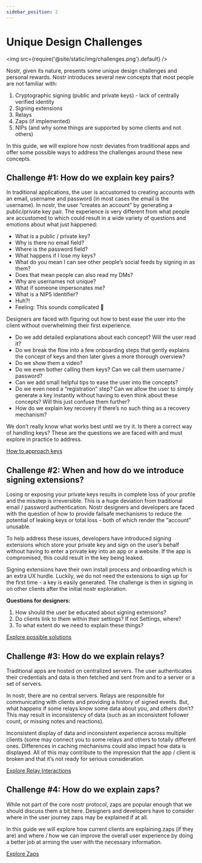 ```yaml
---
sidebar_position: 2
---
```


# Unique Design Challenges

<img src={require('@site/static/img/challenges.png').default} />

Nostr, given its nature, presents some unique design challenges and personal rewards. Nostr introduces several new concepts that most people are not familiar with:

1. Cryptographic signing (public and private keys) - lack of centrally verified identity
2. Signing extensions
3. Relays
4. Zaps (if implemented)
5. NIPs (and why some things are supported by some clients and not others)

In this guide, we will explore how nostr deviates from traditional apps and offer some possible ways to address the challenges around these new concepts.

## Challenge #1: How do we explain key pairs?

In traditional applications, the user is accustomed to creating accounts with an email, username and password (in most cases the email is the username). In nostr, the user “creates an account” by generating a public/private key pair. The experience is very different from what people are accustomed to which could result in a wide variety of questions and emotions about what just happened:

- What is a public / private key?
- Why is there no email field?
- Where is the password field?
- What happens if I lose my keys?
- What do you mean I can see other people’s social feeds by signing in as them?
- Does that mean people can also read my DMs?
- Why are usernames not unique?
- What if someone impersonates me?
- What is a NIP5 identifier?
- Huh?!
- Feeling: This sounds complicated 🙁

Designers are faced with figuring out how to best ease the user into the client without overwhelming their first experience. 

- Do we add detailed explanations about each concept? Will the user read it? 
- Do we break the flow into a few onboarding steps that gently explains the concept of keys and then later gives a more thorough overview? 
- Do we show them a video?
- Do we even bother calling them keys? Can we call them username / password?
- Can we add small helpful tips to ease the user into the concepts?
- Do we even need a “registration” step? Can we allow the user to simply generate a key instantly without having to even think about these concepts? Will this just confuse them further?
- How do we explain key recovery if there’s no such thing as a recovery mechanism? 

We don’t really know what works best until we try it. Is there a correct way of handling keys? These are the questions we are faced with and must explore in practice to address.

[How to approach keys](https://nostrdesign.org/docs/how-to/onboarding/)

## Challenge #2: When and how do we introduce signing extensions?

Losing or exposing your private keys results in complete loss of your profile and the misstep is irreversible. This is a huge deviation from traditional email / password authentication. Nostr designers and developers are faced with the question of how to provide failsafe mechanisms to reduce the potential of leaking keys or total loss - both of which render the “account” unusable. 

To help address these issues, developers have introduced signing extensions which store your private key and sign on the user’s behalf without having to enter a private key into an app or a website. If the app is compromised, this could result in the key being leaked. 

Signing extensions have their own install process and onboarding which is an extra UX hurdle. Luckily, we do not need the extensions to sign up for the first time - a key is easily generated. The challenge is then in signing in on other clients after the initial nostr exploration. 

**Questions for designers:**
1. How should the user be educated about signing extensions? 
2. Do clients link to them within their settings? If not Settings, where?
3. To what extent do we need to explain these things? 

[Explore possible solutions](https://nostrdesign.org/docs/how-to/sign-in-sign-up/)
## Challenge #3: How do we explain relays?

Traditional apps are hosted on centralized servers. The user authenticates their credentials and data is then fetched and sent from and to a server or a set of servers.

In nostr, there are no central servers. Relays are responsible for communicating with clients and providing a history of signed events. But, what happens if some relays know some data about you, and others don’t? This may result in inconsistency of data (such as an inconsistent follower count, or missing notes and reactions). 

Inconsistent display of data and inconsistent experience across multiple clients (some may connect you to some relays and others to totally different ones. Differences in caching mechanisms could also impact how data is displayed. All of this may contribute to the impression that the app / client is broken and that it’s not ready for serious consideration.

[Explore Relay Interactions](https://nostrdesign.org/docs/how-to/relays/)

## Challenge #4: How do we explain zaps?

While not part of the core nostr protocol, zaps are popular enough that we should discuss them a bit here. Designers and developers have to consider where in the user journey zaps may be explained if at all. 

In this guide we will explore how current clients are explaining zaps (if they are) and where / how we can improve the overall user experience by doing a better job at arming the user with the necessary information.

[Explore Zaps](https://nostrdesign.org/docs/how-to/zaps/)